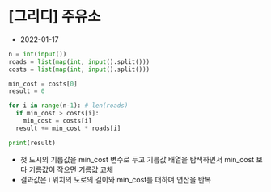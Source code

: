# [그리디] 주유소

- 2022-01-17

```python
n = int(input())
roads = list(map(int, input().split()))
costs = list(map(int, input().split()))

min_cost = costs[0]
result = 0

for i in range(n-1): # len(roads)
  if min_cost > costs[i]:
    min_cost = costs[i]
  result += min_cost * roads[i]

print(result)
```

- 첫 도시의 기름값을 min_cost 변수로 두고 기름값 배열을 탐색하면서 min_cost 보다 기름값이 작으면 기름값 교체
- 결과값은 i 위치의 도로의 길이와 min_cost를 더하며 연산을 반복
